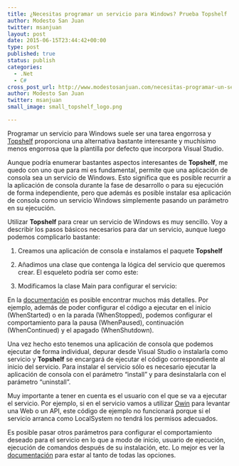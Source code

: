 ```yaml
---
title: ¿Necesitas programar un servicio para Windows? Prueba Topshelf
author: Modesto San Juan
twitter: msanjuan
layout: post
date: 2015-06-15T23:44:42+00:00
type: post
published: true
status: publish
categories:
  - .Net
  - C#
cross_post_url: http://www.modestosanjuan.com/necesitas-programar-un-servicio-para-windows-prueba-topshelf/
author: Modesto San Juan
twitter: msanjuan
small_image: small_topshelf_logo.png

---
```

Programar un servicio para Windows suele ser una tarea engorrosa y <a href="http://topshelf-project.com/" >Topshelf</a> proporciona una alternativa bastante interesante y muchísimo menos engorrosa que la plantilla por defecto que incorpora Visual Studio.

Aunque podría enumerar bastantes aspectos interesantes de **Topshelf**, me quedo con uno que para mi es fundamental, permite que una aplicación de consola sea un servicio de Windows. Esto significa que es posible recurrir a la aplicación de consola durante la fase de desarrollo o para su ejecución de forma independiente, pero que además es posible instalar esa aplicación de consola como un servicio Windows simplemente pasando un parámetro en su ejecución.

Utilizar **Topshelf** para crear un servicio de Windows es muy sencillo. Voy a describir los pasos básicos necesarios para dar un servicio, aunque luego podemos complicarlo bastante:

  1. Creamos una aplicación de consola e instalamos el paquete **Topshelf**
  2. Añadimos una clase que contenga la lógica del servicio que queremos crear. El esqueleto podría ser como este: <script src="https://gist.github.com/trikitrok/e2062248eec9fdb4f2897b7cf1a15796.js"></script>

  3. Modificamos la clase Main para configurar el servicio: <script src="https://gist.github.com/trikitrok/99ef990b28c6225f81a16f091a0eea03.js"></script>

En la <a href="http://docs.topshelf-project.com/en/latest/" >documentación</a> es posible encontrar muchos más detalles. Por ejemplo, además de poder configurar el código a ejecutar en el inicio (WhenStarted) o en la parada (WhenStopped), podemos configurar el comportamiento para la pausa (WhenPaused), continuación (WhenContinued) y el apagado (WhenShutdown).

Una vez hecho esto tenemos una aplicación de consola que podemos ejecutar de forma individual, depurar desde Visual Studio o instalarla como servicio y **Topshelf** se encargará de ejecutar el código correspondiente al inicio del servicio. Para instalar el servicio sólo es necesario ejecutar la aplicación de consola con el parámetro &#8220;install&#8221; y para desinstalarla con el parámetro &#8220;uninstall&#8221;.

Muy importante a tener en cuenta es el usuario con el que se va a ejecutar el servicio. Por ejemplo, si en el servicio vamos a utilizar [Owin](http://owin.org/) para levantar una Web o un API, este código de ejemplo no funcionará porque si el servicio arranca como LocalSystem no tendrá los permisos adecuados.

Es posible pasar otros parámetros para configurar el comportamiento deseado para el servicio en lo que a modo de inicio, usuario de ejecución, ejecución de comandos después de su instalación, etc. Lo mejor es ver la <a href="http://docs.topshelf-project.com/en/latest/" >documentación</a> para estar al tanto de todas las opciones.